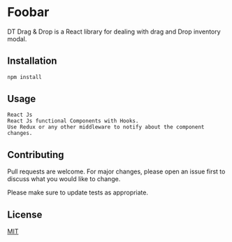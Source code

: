 # Foobar

DT Drag & Drop is a React library for dealing with drag and Drop inventory modal.

## Installation

```bash
npm install
```

## Usage

```
React Js
React Js functional Components with Hooks.
Use Redux or any other middleware to notify about the component changes.
```

## Contributing
Pull requests are welcome. For major changes, please open an issue first to discuss what you would like to change.

Please make sure to update tests as appropriate.

## License
[MIT](https://choosealicense.com/licenses/mit/)